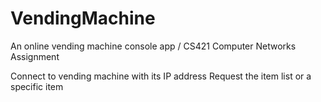 # VendingMachine
An online vending machine console app / CS421 Computer Networks Assignment

Connect to vending machine with its IP address
Request the item list or a specific item
